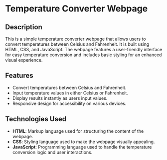 # Temperature Converter Webpage

## Description

This is a simple temperature converter webpage that allows users to convert temperatures between Celsius and Fahrenheit. It is built using HTML, CSS, and JavaScript. The webpage features a user-friendly interface for easy temperature conversion and includes basic styling for an enhanced visual experience.

## Features

- Convert temperatures between Celsius and Fahrenheit.
- Input temperature values in either Celsius or Fahrenheit.
- Display results instantly as users input values.
- Responsive design for accessibility on various devices.

## Technologies Used

- **HTML**: Markup language used for structuring the content of the webpage.
- **CSS**: Styling language used to make the webpage visually appealing.
- **JavaScript**: Programming language used to handle the temperature conversion logic and user interactions.


